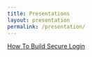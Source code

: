 ```yaml
---
title: Presentations
layout: presentation
permalink: /presentation/
---
```


<a href="/presentation/how-to-build-secure-login-mehmet-ayberk-annadinc.pdf" target="_blank">How To Build Secure Login</a>
